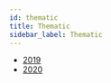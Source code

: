 ```yaml
---
id: thematic
title: Thematic
sidebar_label: Thematic
---
```


* [2019](thematic/2019/thematic2019.md)
* [2020](thematic/2020/thematic-january.md)